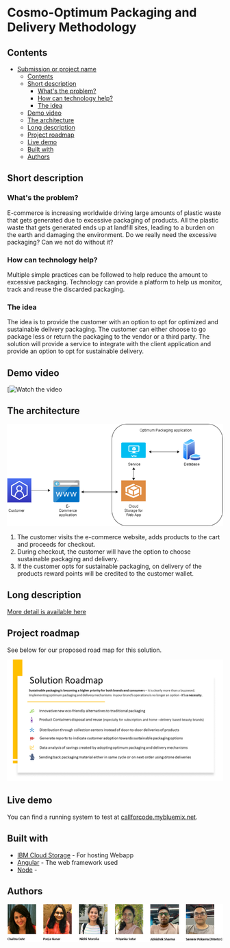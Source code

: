 # Cosmo-Optimum Packaging and Delivery Methodology

## Contents

- [Submission or project name](#Cosmo-Optimum-Packaging-and-Delivery-Methodology)
  - [Contents](#contents)
  - [Short description](#short-description)
    - [What's the problem?](#whats-the-problem)
    - [How can technology help?](#how-can-technology-help)
    - [The idea](#the-idea)
  - [Demo video](#demo-video)
  - [The architecture](#the-architecture)
  - [Long description](#long-description)
  - [Project roadmap](#project-roadmap)
  - [Live demo](#live-demo)
  - [Built with](#built-with)
  - [Authors](#authors)

## Short description

### What's the problem?

E-commerce is increasing worldwide driving large amounts of plastic waste that gets generated due to excessive packaging of products. All the plastic waste that gets generated ends up at landfill sites, leading to a burden on the earth and damaging the environment. Do we really need the excessive packaging? Can we not do without it? 

### How can technology help?
Multiple simple practices can be followed to help reduce the amount to excessive packaging. Technology can provide a platform to help us monitor, track and reuse the discarded packaging.


### The idea

The idea is to provide the customer with an option to opt for optimized and sustainable delivery packaging. The customer can either choose to go package less or return the packaging to the vendor or a third party. The solution will provide a service to integrate with the client application and provide an option to opt for sustainable delivery.

## Demo video

[![Watch the video](https://github.co)

## The architecture

![Video transcription/translation app](./architecture.png)

1. The customer visits the e-commerce website, adds products to the cart and proceeds for checkout.
2. During checkout, the customer will have the option to choose sustainable packaging and delivery.
3. If the customer opts for sustainable packaging, on delivery of the products reward points will be credited to the customer wallet.

## Long description

[More detail is available here](./DESCRIPTION.md)

## Project roadmap

See below for our proposed road map for this solution.

![Roadmap](./Solution_Roadmap.png)

## Live demo

You can find a running system to test at [callforcode.mybluemix.net](http://callforcode.mybluemix.net/).

## Built with

- [IBM Cloud Storage](https://www.ibm.com/in-en/cloud/storage) - For hosting Webapp
- [Angular](https://angular.io/) - The web framework used
- [Node](https://nodejs.org/en/) - 


## Authors

![Author](./team.png)
